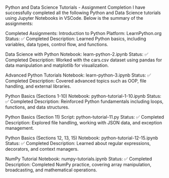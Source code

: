 Python and Data Science Tutorials - Assignment Completion
I have successfully completed all the following Python and Data Science tutorials using Jupyter Notebooks in VSCode. Below is the summary of the assignments:

Completed Assignments:
Introduction to Python
Platform: LearnPython.org
Status: ✅ Completed
Description: Learned Python basics, including variables, data types, control flow, and functions.

Data Science with Python
Notebook: learn-python-2.ipynb
Status: ✅ Completed
Description: Worked with the cars.csv dataset using pandas for data manipulation and matplotlib for visualization.

Advanced Python Tutorials
Notebook: learn-python-3.ipynb
Status: ✅ Completed
Description: Covered advanced topics such as OOP, file handling, and external libraries.

Python Basics (Sections 1-10)
Notebook: python-tutorial-1-10.ipynb
Status: ✅ Completed
Description: Reinforced Python fundamentals including loops, functions, and data structures.

Python Basics (Section 11)
Script: python-tutorial-11.py
Status: ✅ Completed
Description: Explored file handling, working with JSON data, and exception management.

Python Basics (Sections 12, 13, 15)
Notebook: python-tutorial-12-15.ipynb
Status: ✅ Completed
Description: Learned about regular expressions, decorators, and context managers.

NumPy Tutorial
Notebook: numpy-tutorials.ipynb
Status: ✅ Completed
Description: Completed NumPy practice, covering array manipulation, broadcasting, and mathematical operations.
